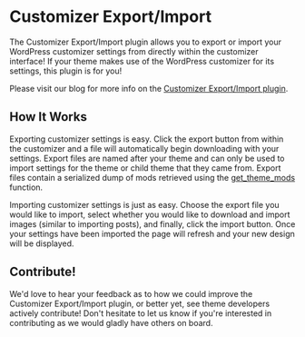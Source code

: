 # Customizer Export/Import #

The Customizer Export/Import plugin allows you to export or import your WordPress customizer settings from directly within the customizer interface! If your theme makes use of the WordPress customizer for its settings, this plugin is for you!

Please visit our blog for more info on the [Customizer Export/Import plugin](http://www.wpbeaverbuilder.com/wordpress-customizer-export-import-plugin/?utm_source=external&utm_medium=github&utm_campaign=customizer-export-description).

## How It Works ##

Exporting customizer settings is easy. Click the export button from within the customizer and a file will automatically begin downloading with your settings. Export files are named after your theme and can only be used to import settings for the theme or child theme that they came from. Export files contain a serialized dump of mods retrieved using the [get_theme_mods](http://codex.wordpress.org/Function_Reference/get_theme_mods) function.

Importing customizer settings is just as easy. Choose the export file you would like to import, select whether you would like to download and import images (similar to importing posts), and finally, click the import button. Once your settings have been imported the page will refresh and your new design will be displayed.

## Contribute! ##

We'd love to hear your feedback as to how we could improve the Customizer Export/Import plugin, or better yet, see theme developers actively contribute! Don't hesitate to let us know if you're interested in contributing as we would gladly have others on board.